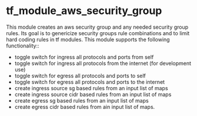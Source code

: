 # tf_module_aws_security_group
This module creates an aws security group and any needed security group rules. Its goal is to genericize security groups rule combinations and to limit hard coding rules in tf modules.
This module supports the following functionality::

* toggle switch for ingress all protocols and ports from self
* toggle switch for ingress all protocols from the internet (for development use)
* toggle switch for egress all protocols and ports to self
* toggle switch for egress all protocols and ports to the internet
* create ingress source sg based rules from an input list of maps
* create ingress source cidr based rules from an input list of maps
* create egress sg based rules from an input list of maps
* create egress cidr based rules from ain input list of maps.
